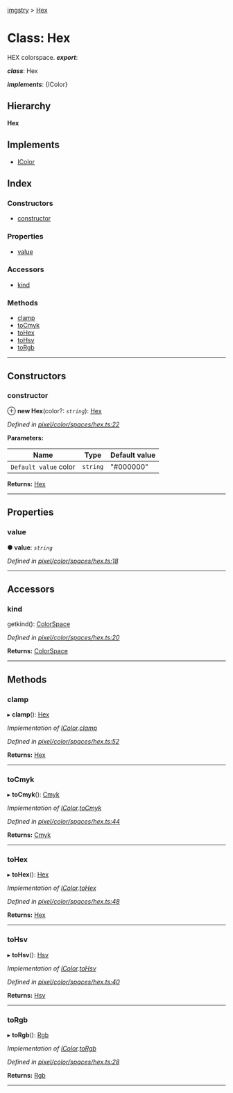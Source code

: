 [imgstry](../README.md) > [Hex](../classes/hex.md)

# Class: Hex

HEX colorspace.
*__export__*: 

*__class__*: Hex

*__implements__*: {IColor}

## Hierarchy

**Hex**

## Implements

* [IColor](../interfaces/icolor.md)

## Index

### Constructors

* [constructor](hex.md#constructor)

### Properties

* [value](hex.md#value)

### Accessors

* [kind](hex.md#kind)

### Methods

* [clamp](hex.md#clamp)
* [toCmyk](hex.md#tocmyk)
* [toHex](hex.md#tohex)
* [toHsv](hex.md#tohsv)
* [toRgb](hex.md#torgb)

---

## Constructors

<a id="constructor"></a>

###  constructor

⊕ **new Hex**(color?: *`string`*): [Hex](hex.md)

*Defined in [pixel/color/spaces/hex.ts:22](https://github.com/visual-cortex/imgstry/blob/master/source/pixel/color/spaces/hex.ts#L22)*

**Parameters:**

| Name | Type | Default value |
| ------ | ------ | ------ |
| `Default value` color | `string` | &quot;#000000&quot; |

**Returns:** [Hex](hex.md)

___

## Properties

<a id="value"></a>

###  value

**● value**: *`string`*

*Defined in [pixel/color/spaces/hex.ts:18](https://github.com/visual-cortex/imgstry/blob/master/source/pixel/color/spaces/hex.ts#L18)*

___

## Accessors

<a id="kind"></a>

###  kind

getkind(): [ColorSpace](../enums/colorspace.md)

*Defined in [pixel/color/spaces/hex.ts:20](https://github.com/visual-cortex/imgstry/blob/master/source/pixel/color/spaces/hex.ts#L20)*

**Returns:** [ColorSpace](../enums/colorspace.md)

___

## Methods

<a id="clamp"></a>

###  clamp

▸ **clamp**(): [Hex](hex.md)

*Implementation of [IColor](../interfaces/icolor.md).[clamp](../interfaces/icolor.md#clamp)*

*Defined in [pixel/color/spaces/hex.ts:52](https://github.com/visual-cortex/imgstry/blob/master/source/pixel/color/spaces/hex.ts#L52)*

**Returns:** [Hex](hex.md)

___
<a id="tocmyk"></a>

###  toCmyk

▸ **toCmyk**(): [Cmyk](cmyk.md)

*Implementation of [IColor](../interfaces/icolor.md).[toCmyk](../interfaces/icolor.md#tocmyk)*

*Defined in [pixel/color/spaces/hex.ts:44](https://github.com/visual-cortex/imgstry/blob/master/source/pixel/color/spaces/hex.ts#L44)*

**Returns:** [Cmyk](cmyk.md)

___
<a id="tohex"></a>

###  toHex

▸ **toHex**(): [Hex](hex.md)

*Implementation of [IColor](../interfaces/icolor.md).[toHex](../interfaces/icolor.md#tohex)*

*Defined in [pixel/color/spaces/hex.ts:48](https://github.com/visual-cortex/imgstry/blob/master/source/pixel/color/spaces/hex.ts#L48)*

**Returns:** [Hex](hex.md)

___
<a id="tohsv"></a>

###  toHsv

▸ **toHsv**(): [Hsv](hsv.md)

*Implementation of [IColor](../interfaces/icolor.md).[toHsv](../interfaces/icolor.md#tohsv)*

*Defined in [pixel/color/spaces/hex.ts:40](https://github.com/visual-cortex/imgstry/blob/master/source/pixel/color/spaces/hex.ts#L40)*

**Returns:** [Hsv](hsv.md)

___
<a id="torgb"></a>

###  toRgb

▸ **toRgb**(): [Rgb](rgb.md)

*Implementation of [IColor](../interfaces/icolor.md).[toRgb](../interfaces/icolor.md#torgb)*

*Defined in [pixel/color/spaces/hex.ts:28](https://github.com/visual-cortex/imgstry/blob/master/source/pixel/color/spaces/hex.ts#L28)*

**Returns:** [Rgb](rgb.md)

___

